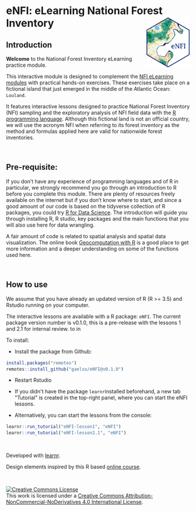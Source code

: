 
# eNFI: eLearning National Forest Inventory <img src='images/eNFI-logo.png' align="right" height="139" /></a>


## Introduction

**Welcome**  to the National Forest Inventory eLearning practice module.

This interactive module is designed to complement the [NFI eLearning modules](https://bit.ly/3m5VEsE) with practical hands-on exercises. These exercises take place on a fictional island that just emerged in the middle of the Atlantic Ocean: `Louland`.

It features interactive lessons designed to practice National Forest Inventory (NFI) sampling and the exploratory analysis of NFI field data with the [R programming language](https://www.r-project.org/). Although this fictional land is not an official country, we will use the acronym NFI when referring to its forest inventory as the method and formulas applied here are valid for nationwide forest inventories.




<br>

## Pre-requisite: 

If you don’t have any experience of programming languages and of R in particular, we strongly recommend you go through an introduction to R before you complete this module. There are plenty of resources freely available on the internet but if you don’t know where to start, and since a good amount of our code is based on the tidyverse collection of R packages, you could try [R for Data Science](https://r4ds.had.co.nz/). The introduction will guide you through installing R, R studio, key packages and the main functions that you will also use here for data wrangling. 

A fair amount of code is related to spatial analysis and spatial data visualization. The online book [Geocomputation with R](https://geocompr.robinlovelace.net/) is a good place to get more information and a deeper understanding on some of the functions used here.  



<br>

## How to use

We assume that you have already an updated version of R (R >= 3.5) and Rstudio running on your computer. 

The interactive lessons are available with a R package: `eNFI`.  The current package version number is v0.1.0, this is a pre-release with the lessons 1 and 2.1 for internal review. to in 

To install:

- Install the package from Github:

```r
install.packages("remotes")
remotes::install_github("gaelso/eNFI@v0.1.0")

```
- Restart Rstudio

- If you didn't have the package `learnr`installed beforehand, a new tab "Tutorial" is created in the top-right panel, where you can start the eNFI lessons.

- Alternatively, you can start the lessons from the console:

```r
learnr::run_tutorial("eNFI-lesson1", "eNFI")
learnr::run_tutorial("eNFI-lesson2.1", "eNFI")

```





<br>

Developed with [learnr](https://rstudio.github.io/learnr/).

Design elements inspired by this R based [online course](https://github.com/tinystats/teacups-giraffes-and-statistics).

<!--
Cover Photo by <a href="https://unsplash.com/@jeremybezanger?utm_source=unsplash&utm_medium=referral&utm_content=creditCopyText">Jeremy Bezanger</a> on <a href="https://unsplash.com/?utm_source=unsplash&utm_medium=referral&utm_content=creditCopyText">Unsplash</a>
-->

<br>

<a rel="license" href="http://creativecommons.org/licenses/by-nc-nd/4.0/"><img alt="Creative Commons License" style="border-width:0" src="https://i.creativecommons.org/l/by-nc-nd/4.0/88x31.png" /></a>
<br />
This work is licensed under a <a rel="license" href="http://creativecommons.org/licenses/by-nc-nd/4.0/">Creative Commons Attribution-NonCommercial-NoDerivatives 4.0 International License</a>.

<!-- badges: start

[![CRAN status](https://www.r-pkg.org/badges/version/dplyr)](https://cran.r-project.org/package=dplyr)
[![R build status](https://github.com/tidyverse/dplyr/workflows/R-CMD-check/badge.svg)](https://github.com/tidyverse/dplyr/actions?workflow=R-CMD-check)
[![Codecov test coverage](https://codecov.io/gh/tidyverse/dplyr/branch/main/graph/badge.svg)](https://app.codecov.io/gh/tidyverse/dplyr?branch=main)
<!-- badges: end -->
